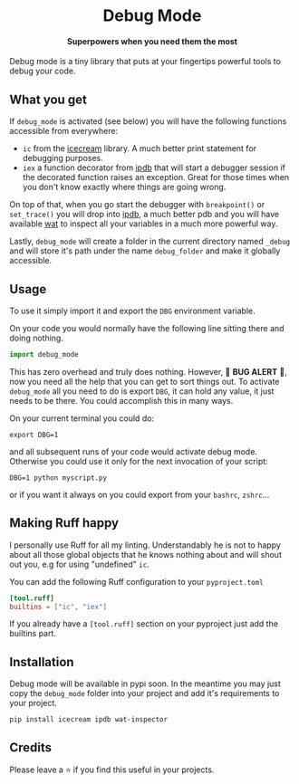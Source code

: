 <h1 align="center">
  Debug Mode
</h1> 

<h4 align="center">
  <p>Superpowers when you need them the most</p>
</h4>

Debug mode is a tiny library that puts at your fingertips powerful tools to
debug your code. 

## What you get

If `debug_mode` is activated (see below) you will have the following functions accessible
from everywhere:

- `ic` from the [icecream](https://github.com/gruns/icecream) library. A much
better print statement for debugging purposes.
- `iex` a function decorator from [ipdb](https://github.com/gotcha/ipdb) that
will start a debugger session if the decorated function raises an exception.
Great for those times when you don't know exactly where things are going wrong.

On top of that, when you go start the debugger with `breakpoint()` or
`set_trace()` you will drop into [ipdb](https://github.com/gotcha/ipdb), a much
better pdb and you will have available [wat](https://github.com/igrek51/wat) to
inspect all your variables in a much more powerful way.

Lastly, `debug_mode` will create a folder in the current directory named
`_debug` and will store it's path under the name `debug_folder` and make it
globally accessible.

## Usage

To use it simply import it and export the `DBG` environment variable.

On your code you would normally have the following line sitting there and doing
nothing. 

```python
import debug_mode
```

This has zero overhead and truly does nothing. However, 🐛 __BUG ALERT__ 🐛, now
you need all the help that you can get to sort things out. To activate
`debug_mode` all you need to do is export `DBG`, it can hold any value, it just
needs to be there. You could accomplish this in many ways. 

On your current terminal you could do:
```
export DBG=1
```

and all subsequent runs of your code would activate debug mode. Otherwise you
could use it only for the next invocation of your script:

```
DBG=1 python myscript.py
```

or if you want it always on you could export from your `bashrc`, `zshrc`...


## Making Ruff happy

I personally use Ruff for all my linting. Understandably he is not to happy
about all those global objects that he knows nothing about and will shout out
you, e.g for using "undefined" `ic`.

You can add the following Ruff configuration to your `pyproject.toml`

```toml
[tool.ruff]
builtins = ["ic", "iex"]
```

If you already have a `[tool.ruff]` section on your pyproject just add the
builtins part.

## Installation

Debug mode will be available in pypi soon. In the meantime you may just copy
the `debug_mode` folder into your project and add it's requirements to your
project.

```
pip install icecream ipdb wat-inspector
```

## Credits

Please leave a ⭐ if you find this useful in your projects.
